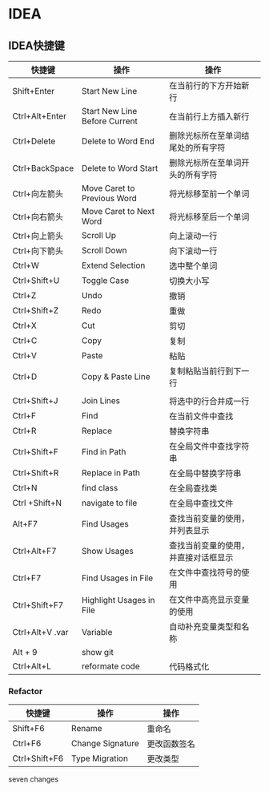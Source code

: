 # IDEA

## IDEA快捷键

| 快捷键           | 操作                          | 操作                                 |
| ---------------- | ----------------------------- | ------------------------------------ |
| Shift+Enter      | Start New Line                | 在当前行的下方开始新行               |
| Ctrl+Alt+Enter   | Start New Line Before Current | 在当前行上方插入新行                 |
| Ctrl+Delete      | Delete to Word End            | 删除光标所在至单词结尾处的所有字符   |
| Ctrl+BackSpace   | Delete to Word Start          | 删除光标所在至单词开头的所有字符     |
| Ctrl+向左箭头    | Move Caret to Previous Word   | 将光标移至前一个单词                 |
| Ctrl+向右箭头    | Move Caret to Next Word       | 将光标移至后一个单词                 |
| Ctrl+向上箭头    | Scroll Up                     | 向上滚动一行                         |
| Ctrl+向下箭头    | Scroll Down                   | 向下滚动一行                         |
| Ctrl+W           | Extend Selection              | 选中整个单词                         |
| Ctrl+Shift+U     | Toggle Case                   | 切换大小写                           |
| Ctrl+Z           | Undo                          | 撤销                                 |
| Ctrl+Shift+Z     | Redo                          | 重做                                 |
| Ctrl+X           | Cut                           | 剪切                                 |
| Ctrl+C           | Copy                          | 复制                                 |
| Ctrl+V           | Paste                         | 粘贴                                 |
| Ctrl+D           | Copy & Paste Line             | 复制粘贴当前行到下一行               |
|                  |                               |                                      |
| Ctrl+Shift+J     | Join Lines                    | 将选中的行合并成一行                 |
| Ctrl+F           | Find                          | 在当前文件中查找                     |
| Ctrl+R           | Replace                       | 替换字符串                           |
| Ctrl+Shift+F     | Find in Path                  | 在全局文件中查找字符串               |
| Ctrl+Shift+R     | Replace in Path               | 在全局中替换字符串                   |
| Ctrl+N           | find class                    | 在全局查找类                         |
| Ctrl +Shift+N    | navigate to file              | 在全局中查找文件                     |
| Alt+F7           | Find Usages                   | 查找当前变量的使用，并列表显示       |
| Ctrl+Alt+F7      | Show Usages                   | 查找当前变量的使用，并直接对话框显示 |
| Ctrl+F7          | Find Usages in File           | 在文件中查找符号的使用               |
| Ctrl+Shift+F7    | Highlight Usages in File      | 在文件中高亮显示变量的使用           |
| Ctrl+Alt+V  .var | Variable                      | 自动补充变量类型和名称               |
| Alt + 9          | show git                      |                                      |
| Ctrl+Alt+L       | reformate code                | 代码格式化                           |

### Refactor

| 快捷键        | 操作             | 操作         |
| ------------- | ---------------- | ------------ |
| Shift+F6      | Rename           | 重命名       |
| Ctrl+F6       | Change Signature | 更改函数签名 |
| Ctrl+Shift+F6 | Type Migration   | 更改类型     |

seven changes